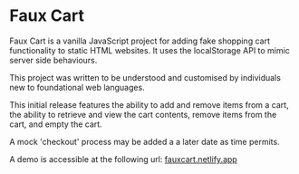 # Faux Cart
Faux Cart is a vanilla JavaScript project for adding fake shopping cart functionality to static HTML websites. It uses the localStorage API to mimic server side behaviours.

This project was written to be understood and customised by individuals new to foundational web languages.

This initial release features the ability to add and remove items from a cart, the ability to retrieve and view the cart contents, remove items from the cart, and empty the cart.

A mock 'checkout' process may be added a a later date as time permits.

A demo is accessible at the following url: [fauxcart.netlify.app](https://fauxcart.netlify.app/)